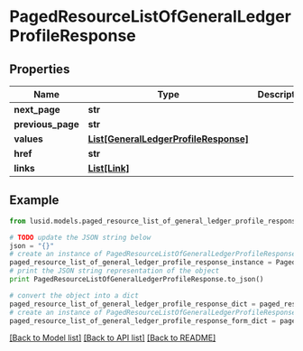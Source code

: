# PagedResourceListOfGeneralLedgerProfileResponse


## Properties
Name | Type | Description | Notes
------------ | ------------- | ------------- | -------------
**next_page** | **str** |  | [optional] 
**previous_page** | **str** |  | [optional] 
**values** | [**List[GeneralLedgerProfileResponse]**](GeneralLedgerProfileResponse.md) |  | 
**href** | **str** |  | [optional] 
**links** | [**List[Link]**](Link.md) |  | [optional] 

## Example

```python
from lusid.models.paged_resource_list_of_general_ledger_profile_response import PagedResourceListOfGeneralLedgerProfileResponse

# TODO update the JSON string below
json = "{}"
# create an instance of PagedResourceListOfGeneralLedgerProfileResponse from a JSON string
paged_resource_list_of_general_ledger_profile_response_instance = PagedResourceListOfGeneralLedgerProfileResponse.from_json(json)
# print the JSON string representation of the object
print PagedResourceListOfGeneralLedgerProfileResponse.to_json()

# convert the object into a dict
paged_resource_list_of_general_ledger_profile_response_dict = paged_resource_list_of_general_ledger_profile_response_instance.to_dict()
# create an instance of PagedResourceListOfGeneralLedgerProfileResponse from a dict
paged_resource_list_of_general_ledger_profile_response_form_dict = paged_resource_list_of_general_ledger_profile_response.from_dict(paged_resource_list_of_general_ledger_profile_response_dict)
```
[[Back to Model list]](../README.md#documentation-for-models) [[Back to API list]](../README.md#documentation-for-api-endpoints) [[Back to README]](../README.md)


